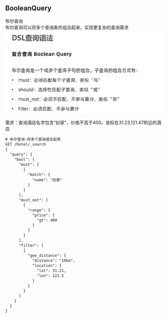 ## BooleanQuery
布尔查询  
布尔查询可以将多个查询条件组合起来，实现更复杂的查询需求  
![](../images/part2/elasticsearch-08-01.png)

需求：查询酒店名字包含“如家”，价格不高于400，坐标在31.23,121.47附近的酒店
```DSL
# 布尔查询-将多个查询组合起来
GET /hotel/_search
{
  "query": {
    "bool": {
      "must": [
        {
          "match": {
            "name": "如家"
          }
        }
      ],
      "must_not": [
        {
          "range": {
            "price": {
              "gt": 400
            }
          }
        }
      ],
      "filter": [
        {
          "geo_distance": {
            "distance": "10km",
            "location": {
              "lat": 31.21,
              "lon": 121.5
            }
          }
        }
      ]
    }
  }
}

```